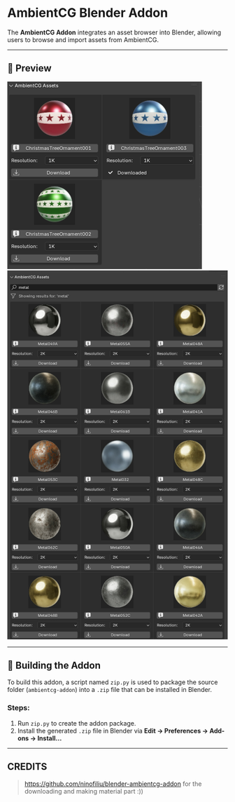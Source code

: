 # AmbientCG Blender Addon

The **AmbientCG Addon** integrates an asset browser into Blender, allowing users to browse and import assets from AmbientCG.

---

## 📸 Preview

![image info](./previewImages/1.png)
![image info](./previewImages/2.png)

---

## 🔨 Building the Addon
To build this addon, a script named `zip.py` is used to package the source folder (`ambientcg-addon`) into a `.zip` file that can be installed in Blender.

### Steps:
1. Run `zip.py` to create the addon package.
2. Install the generated `.zip` file in Blender via **Edit → Preferences → Add-ons → Install...**
   
---

## CREDITS

> https://github.com/ninofiliu/blender-ambientcg-addon for the downloading and making material part :))
